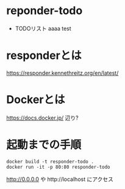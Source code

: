 
# reponder-todo

 - TODOリスト
aaaa
test

# responderとは

https://responder.kennethreitz.org/en/latest/

# Dockerとは

https://docs.docker.jp/ 辺り?

# 起動までの手順

```
docker build -t responder-todo .
docker run -it -p 80:80 responder-todo
```

http://0.0.0.0 や http://localhost にアクセス
